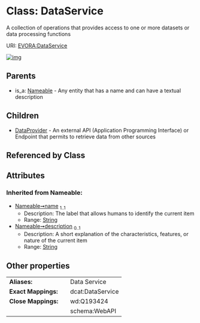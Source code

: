 
# Class: DataService

A collection of operations that provides access to one or more datasets or data processing functions

URI: [EVORA:DataService](https://evora-project.eu/DataService)


[![img](https://yuml.me/diagram/nofunky;dir:TB/class/[Nameable],[DataService&#124;name(i):string;description(i):string%20%3F]^-[DataProvider],[Nameable]^-[DataService],[DataProvider])](https://yuml.me/diagram/nofunky;dir:TB/class/[Nameable],[DataService&#124;name(i):string;description(i):string%20%3F]^-[DataProvider],[Nameable]^-[DataService],[DataProvider])

## Parents

 *  is_a: [Nameable](Nameable.md) - Any entity that has a name and can have a textual description

## Children

 * [DataProvider](DataProvider.md) - An external API (Application Programming Interface) or Endpoint that permits to retrieve data from other sources

## Referenced by Class


## Attributes


### Inherited from Nameable:

 * [Nameable➞name](Nameable_name.md)  <sub>1..1</sub>
     * Description: The label that allows humans to identify the current item
     * Range: [String](types/String.md)
 * [Nameable➞description](Nameable_description.md)  <sub>0..1</sub>
     * Description: A short explanation of the characteristics, features, or nature of the current item
     * Range: [String](types/String.md)

## Other properties

|  |  |  |
| --- | --- | --- |
| **Aliases:** | | Data Service |
| **Exact Mappings:** | | dcat:DataService |
| **Close Mappings:** | | wd:Q193424 |
|  | | schema:WebAPI |